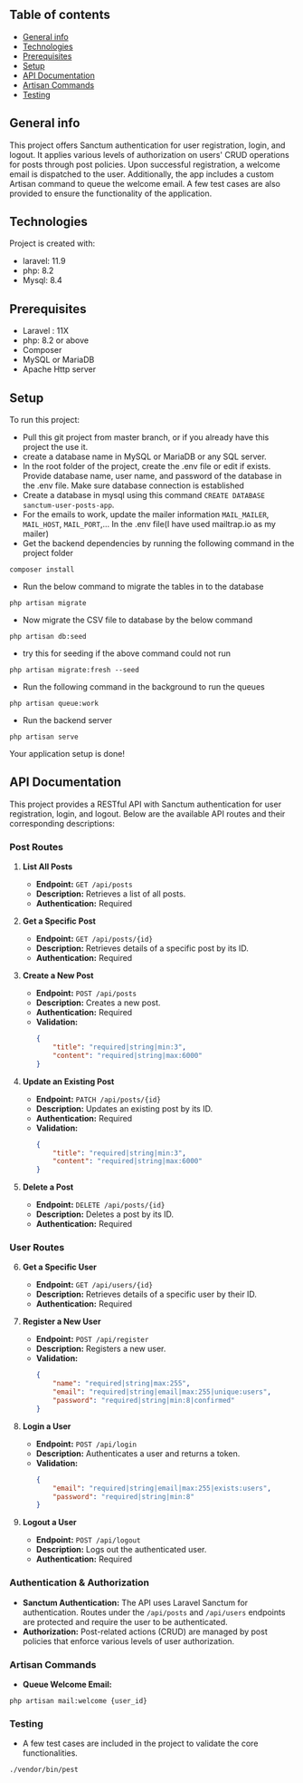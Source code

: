 ## Table of contents
* [General info](#general-info)
* [Technologies](#technologies)
* [Prerequisites](#prerequisites)
* [Setup](#setup)
* [API Documentation](#api-documentation)
* [Artisan Commands](#artisan-commands)
* [Testing](#testing)
## General info
This project offers Sanctum authentication for user registration, login, and logout. It applies various levels of authorization on users' CRUD operations for posts through post policies. Upon successful registration, a welcome email is dispatched to the user. Additionally, the app includes a custom Artisan command to queue the welcome email. A few test cases are also provided to ensure the functionality of the application.  
	
## Technologies
Project is created with:
* laravel: 11.9
* php: 8.2
* Mysql: 8.4

## Prerequisites
* Laravel : 11X
* php: 8.2 or above
* Composer
* MySQL or MariaDB
* Apache Http server  

## Setup
To run this project:

* Pull this git project from master branch, or if you already have this project the use it.
* create a database name in MySQL or MariaDB or any SQL server.
* In the root folder of the project, create the .env file or edit if exists. Provide database name, user name, and password of the database in the .env file. Make sure database connection is established
* Create a database in mysql using this command `CREATE DATABASE sanctum-user-posts-app`.
* For the emails to work, update the mailer information `MAIL_MAILER`, `MAIL_HOST`, `MAIL_PORT`,... In the .env file(I have used mailtrap.io as my mailer)
* Get the backend dependencies by running the following command in the project folder
```
composer install
```
* Run the below command to migrate the tables in to the database
```
php artisan migrate
```
*  Now migrate the CSV file to database by the below command 
```
php artisan db:seed
```
* try this for seeding if the above command could not run
```
php artisan migrate:fresh --seed
```
* Run the following command in the background to run the queues
```
php artisan queue:work
```
* Run the backend server
```
php artisan serve
```
Your application setup is done!

## API Documentation

This project provides a RESTful API with Sanctum authentication for user registration, login, and logout. Below are the available API routes and their corresponding descriptions:

### Post Routes

1. **List All Posts**
   - **Endpoint:** `GET /api/posts`
   - **Description:** Retrieves a list of all posts.
   - **Authentication:** Required

2. **Get a Specific Post**
   - **Endpoint:** `GET /api/posts/{id}`
   - **Description:** Retrieves details of a specific post by its ID.
   - **Authentication:** Required

3. **Create a New Post**
   - **Endpoint:** `POST /api/posts`
   - **Description:** Creates a new post.
   - **Authentication:** Required
   - **Validation:**
     ```json
     {
         "title": "required|string|min:3",
         "content": "required|string|max:6000"
     }
     ```

4. **Update an Existing Post**
   - **Endpoint:** `PATCH /api/posts/{id}`
   - **Description:** Updates an existing post by its ID.
   - **Authentication:** Required
   - **Validation:**
     ```json
     {
         "title": "required|string|min:3",
         "content": "required|string|max:6000"
     }
     ```

5. **Delete a Post**
   - **Endpoint:** `DELETE /api/posts/{id}`
   - **Description:** Deletes a post by its ID.
   - **Authentication:** Required

### User Routes

6. **Get a Specific User**
   - **Endpoint:** `GET /api/users/{id}`
   - **Description:** Retrieves details of a specific user by their ID.
   - **Authentication:** Required

7. **Register a New User**
   - **Endpoint:** `POST /api/register`
   - **Description:** Registers a new user.
   - **Validation:**
     ```json
     {
         "name": "required|string|max:255",
         "email": "required|string|email|max:255|unique:users",
         "password": "required|string|min:8|confirmed"
     }
     ```

8. **Login a User**
   - **Endpoint:** `POST /api/login`
   - **Description:** Authenticates a user and returns a token.
   - **Validation:**
     ```json
     {
         "email": "required|string|email|max:255|exists:users",
         "password": "required|string|min:8"
     }
     ```

9. **Logout a User**
   - **Endpoint:** `POST /api/logout`
   - **Description:** Logs out the authenticated user.
   - **Authentication:** Required

### Authentication & Authorization

- **Sanctum Authentication:** The API uses Laravel Sanctum for authentication. Routes under the `/api/posts` and `/api/users` endpoints are protected and require the user to be authenticated.
- **Authorization:** Post-related actions (CRUD) are managed by post policies that enforce various levels of user authorization.

### Artisan Commands

- **Queue Welcome Email:**
```
php artisan mail:welcome {user_id}
```

### Testing

- A few test cases are included in the project to validate the core functionalities.
```
./vendor/bin/pest 
```

